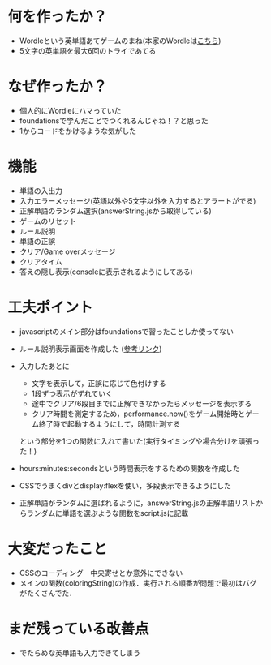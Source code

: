 # 何を作ったか？
- Wordleという英単語あてゲームのまね(本家のWordleは[こちら](https://www.nytimes.com/games/wordle/index.html))
- 5文字の英単語を最大6回のトライであてる

# なぜ作ったか？
- 個人的にWordleにハマっていた
- foundationsで学んだことでつくれるんじゃね！？と思った
- 1からコードをかけるような気がした

# 機能
- 単語の入出力
- 入力エラーメッセージ(英語以外や5文字以外を入力するとアラートがでる)
- 正解単語のランダム選択(answerString.jsから取得している)
- ゲームのリセット
- ルール説明
- 単語の正誤
- クリア/Game overメッセージ
- クリアタイム
- 答えの隠し表示(consoleに表示されるようにしてある)

# 工夫ポイント
- javascriptのメイン部分はfoundationsで習ったことしか使ってない
- ルール説明表示画面を作成した
([参考リンク](https://rilaks.jp/blog/website-creation/popup-css/))
- 入力したあとに
  - 文字を表示して，正誤に応じて色付けする
  - 1段ずつ表示がずれていく
  - 途中でクリア/6段目までに正解できなかったらメッセージを表示する
  - クリア時間を測定するため，performance.now()をゲーム開始時とゲーム終了時で起動するようにして，時間計測する
    
  という部分を1つの関数に入れて書いた(実行タイミングや場合分けを頑張った！)
- hours:minutes:secondsという時間表示をするための関数を作成した
- CSSでうまくdivとdisplay:flexを使い，多段表示できるようにした
- 正解単語がランダムに選ばれるように，answerString.jsの正解単語リストからランダムに単語を選ぶような関数をscript.jsに記載

# 大変だったこと
- CSSのコーディング　中央寄せとか意外にできない
- メインの関数(coloringString)の作成．実行される順番が問題で最初はバグがたくさんでた．

# まだ残っている改善点
- でたらめな英単語も入力できてしまう
